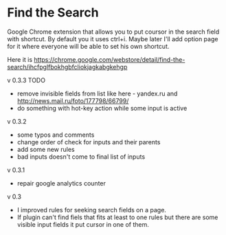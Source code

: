 Find the Search
==========

Google Chrome extension that allows you to put coursor in the search field with shortcut. By default you it uses ctrl+i. Maybe later I'll add option page for it where everyone will be able to set his own shortcut.

Here it is https://chrome.google.com/webstore/detail/find-the-search/ihcfpglfbokhgbfcliokjagkabgkehgp

v 0.3.3
TODO
- remove invisible fields from list like here - yandex.ru and http://news.mail.ru/foto/177798/66799/
- do something with hot-key action while some input is active


v 0.3.2
- some typos and comments
- change order of check for inputs and their parents
- add some new rules
- bad inputs doesn't come to final list of inputs

v 0.3.1
- repair google analytics counter

v 0.3
- I improved rules for seeking search fields on a page.
- If plugin can't find fiels that fits at least to one rules but there are some visible input fields it put cursor in one of them.